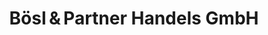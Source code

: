 ---
title: "Bösl & Partner Handels GmbH"
url: /muenchen/boesl-und-partner-handels-gmbh/
shop: Baustoffe
---